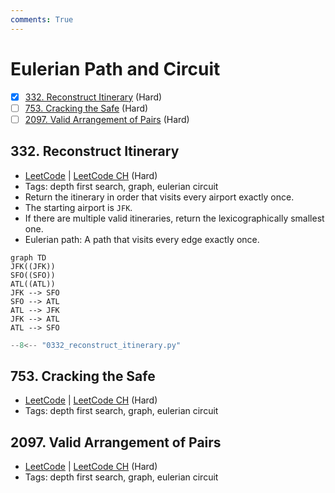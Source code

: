 ```yaml
---
comments: True
---
```


# Eulerian Path and Circuit

- [x] [332. Reconstruct Itinerary](https://leetcode.cn/problems/reconstruct-itinerary/) (Hard)
- [ ] [753. Cracking the Safe](https://leetcode.cn/problems/cracking-the-safe/) (Hard)
- [ ] [2097. Valid Arrangement of Pairs](https://leetcode.cn/problems/valid-arrangement-of-pairs/) (Hard)

## 332. Reconstruct Itinerary

-   [LeetCode](https://leetcode.com/problems/reconstruct-itinerary/) | [LeetCode CH](https://leetcode.cn/problems/reconstruct-itinerary/) (Hard)
-   Tags: depth first search, graph, eulerian circuit
-   Return the itinerary in order that visits every airport exactly once.
-   The starting airport is `JFK`.
-   If there are multiple valid itineraries, return the lexicographically smallest one.
-   Eulerian path: A path that visits every edge exactly once.

```mermaid
graph TD
JFK((JFK))
SFO((SFO))
ATL((ATL))
JFK --> SFO
SFO --> ATL
ATL --> JFK
JFK --> ATL
ATL --> SFO
```

```python title="332. Reconstruct Itinerary - Python Solution"
--8<-- "0332_reconstruct_itinerary.py"
```

## 753. Cracking the Safe

-   [LeetCode](https://leetcode.com/problems/cracking-the-safe/) | [LeetCode CH](https://leetcode.cn/problems/cracking-the-safe/) (Hard)
-   Tags: depth first search, graph, eulerian circuit

## 2097. Valid Arrangement of Pairs

-   [LeetCode](https://leetcode.com/problems/valid-arrangement-of-pairs/) | [LeetCode CH](https://leetcode.cn/problems/valid-arrangement-of-pairs/) (Hard)
-   Tags: depth first search, graph, eulerian circuit
